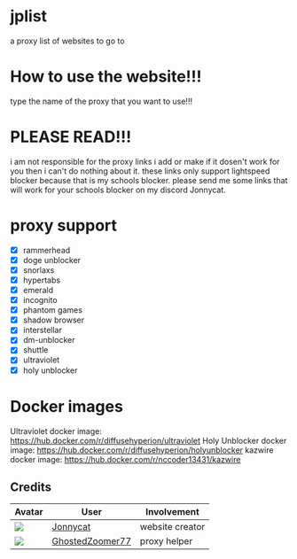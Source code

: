 # jplist
a proxy list of websites to go to 

# How to use the website!!! 
type the name of the proxy that you want to use!!! 

# PLEASE READ!!! 
i am not responsible for the proxy links i add or make if it dosen't work for you then i can't do nothing about it. these links only support lightspeed blocker because that is my schools blocker. please send me some links that will work for your schools blocker on my discord Jonnycat.

# proxy support 
- [x] rammerhead
- [x] doge unblocker 
- [x] snorlaxs 
- [x] hypertabs  
- [x] emerald 
- [x] incognito 
- [x] phantom games  
- [x] shadow browser 
- [x] interstellar
- [x] dm-unblocker
- [x] shuttle
- [x] ultraviolet
- [x] holy unblocker

# Docker images 
Ultraviolet docker image: https://hub.docker.com/r/diffusehyperion/ultraviolet
Holy Unblocker docker image: https://hub.docker.com/r/diffusehyperion/holyunblocker
kazwire docker image: https://hub.docker.com/r/nccoder13431/kazwire 
## Credits

| Avatar | User | Involvement |
| ------ | ---- | ----------- | 
| ![](https://avatars.githubusercontent.com/u/107599365?v=64) | [Jonnycat](https://github.com/JonnycatMeow) | website creator
| ![](https://avatars.githubusercontent.com/u/121367528?s=64) | [GhostedZoomer77](https://github.com/Ishan877) | proxy helper